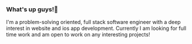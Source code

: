 ### What's up guys!👋


I'm a problem-solving oriented, full stack software engineer with a deep interest in website and ios app development. Currently I am looking for full time work and am open to work on any interesting projects!
<!--
**hardsoftware93/hardsoftware93** is a ✨ _special_ ✨ repository because its `README.md` (this file) appears on your GitHub profile.


-->
